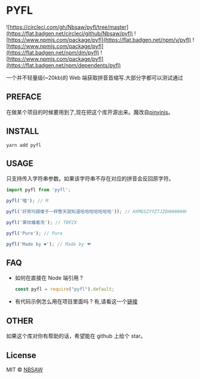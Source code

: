 # PYFL

![https://circleci.com/gh/Nbsaw/pyfl/tree/master](https://flat.badgen.net/circleci/github/Nbsaw/pyfl)
![https://www.npmjs.com/package/pyfl](https://flat.badgen.net/npm/v/pyfl)
![https://www.npmjs.com/package/pyfl](https://flat.badgen.net/npm/dm/pyfl)
![https://www.npmjs.com/package/pyfl](https://flat.badgen.net/npm/dependents/pyfl)

一个并不轻量级(~20kb)的 Web 端获取拼音首缩写.大部分字都可以测试通过

## PREFACE

在做某个项目的时候要用到了,现在把这个库开源出来。魔改自[pinyinjs](https://github.com/sxei/pinyinjs)。

## INSTALL

```shell
yarn add pyfl
```

## USAGE

只支持传入字符串参数。如果该字符串不存在对应的拼音会反回原字符。

```js
import pyfl from 'pyfl';

pyfl('喵'); // M

pyfl('好笑吗跟傻子一样整天就知道哈哈哈哈哈哈哈')); // HXMGSZYYZTJZDHHHHHHH

pyfl('罤夶繙着洗'); // TBFZX

pyfl('Pure'); // Pure

pyfl('Made by ❤'); // Made by ❤
```

## FAQ

- 如何在直接在 Node 端引用 ?

  ```js
  const pyfl = require("pyfl").default;
  ```
- 有代码示例怎么用在项目里面吗 ?
  有,请看这一个[链接](https://github.com/Nbsaw/WeChat)

## OTHER

如果这个库对你有帮助的话，希望能在 github 上给个 star。

## License

MIT © [NBSAW](https://github.com/Nbsaw/pyfl/blob/master/LICENSE)
